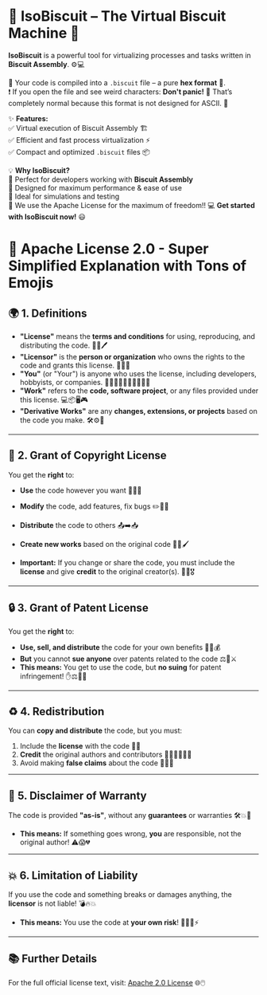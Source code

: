 # 🍪 IsoBiscuit – The Virtual Biscuit Machine 🚀  

**IsoBiscuit** is a powerful tool for virtualizing processes and tasks written in **Biscuit Assembly**. ⚙️💻  

🔄 Your code is compiled into a `.biscuit` file – a pure **hex format** 🧩.  
❗ If you open the file and see weird characters: **Don't panic!** 🫣 That’s completely normal because this format is not designed for ASCII. 🔢  

✨ **Features:**  
✅ Virtual execution of Biscuit Assembly 🏗️  
✅ Efficient and fast process virtualization ⚡  
✅ Compact and optimized `.biscuit` files 📦  

💡 **Why IsoBiscuit?**  
🚀 Perfect for developers working with **Biscuit Assembly**  
🔬 Designed for maximum performance & ease of use  
🎯 Ideal for simulations and testing  
📜 We use the Apache License for the maximum of freedom!!
💻 **Get started with IsoBiscuit now!** 😃  

# 📜 **Apache License 2.0 - Super Simplified Explanation with Tons of Emojis**  

## 🌍 **1. Definitions**  
- **"License"** means the **terms and conditions** for using, reproducing, and distributing the code. 📝📑🖊️  
- **"Licensor"** is the **person or organization** who owns the rights to the code and grants this license. 🏢👔💼  
- **"You"** (or "Your") is anyone who uses the license, including developers, hobbyists, or companies. 👨‍💻👩‍💻👨‍💼🦸‍♂️🦸‍♀️  
- **"Work"** refers to the **code, software project**, or any files provided under this license. 💻📦🖥️🎮  
- **"Derivative Works"** are any **changes, extensions, or projects** based on the code you make. 🛠️⚙️🔧  

---

## 🚀 **2. Grant of Copyright License**  
You get the **right** to:  
- **Use** the code however you want 🏃‍♂️💨  
- **Modify** the code, add features, fix bugs ✏️🔧🔨  
- **Distribute** the code to others 📤➡️📥  
- **Create new works** based on the original code 🎨💡🖌️  

- **Important:** If you change or share the code, you must include the **license** and give **credit** to the original creator(s). 🙌👑🎖️

---

## 🔒 **3. Grant of Patent License**  
You get the **right** to:  
- **Use, sell, and distribute** the code for your own benefits 💸💵💰  
- **But** you cannot **sue anyone** over patents related to the code ⚖️🚫⚔️  
- **This means:** You get to use the code, but **no suing** for patent infringement! ✋⚖️🤝💼  

---

## ♻️ **4. Redistribution**  
You can **copy and distribute** the code, but you must:  
1. Include the **license** with the code 📑✅  
2. **Credit** the original authors and contributors 🏅👏🙋‍♂️🙋‍♀️  
3. Avoid making **false claims** about the code 🚫❌🚷  

---

## 🚫 **5. Disclaimer of Warranty**  
The code is provided **"as-is"**, without any **guarantees** or warranties 🛠️💥🔧  
- **This means:** If something goes wrong, **you** are responsible, not the original author! ⚠️😱💔

---

## 💥 **6. Limitation of Liability**  
If you use the code and something breaks or damages anything, the **licensor** is not liable! 💣🔥💥  
- **This means:** You use the code at **your own risk**! 🤞🤞🛑⚡  

---

## 📚 **Further Details**  
For the full official license text, visit: [Apache 2.0 License](http://www.apache.org/licenses/LICENSE-2.0) 🌐🖱️

